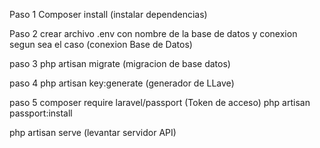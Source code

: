 Paso 1 Composer install (instalar dependencias)

Paso 2 crear archivo .env con nombre de la base de datos y conexion segun sea el caso (conexion Base de Datos)

paso 3 php artisan migrate (migracion de base datos)

paso 4 php artisan key:generate (generador de LLave)

paso 5 composer require laravel/passport (Token de acceso)
php artisan passport:install

php artisan serve (levantar servidor API)
